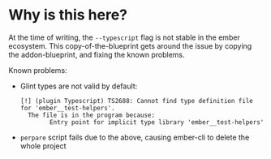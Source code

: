 # Why is this here?

At the time of writing, the `--typescript` flag is not stable in the ember ecosystem.
This copy-of-the-blueprint gets around the issue by copying the addon-blueprint, and fixing
the known problems.

Known problems:
 - Glint types are not valid by default:
    ```
    [!] (plugin Typescript) TS2688: Cannot find type definition file for 'ember__test-helpers'.
      The file is in the program because:
            Entry point for implicit type library 'ember__test-helpers'
    ```
 - `perpare` script fails due to the above, causing ember-cli to delete the whole project
